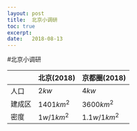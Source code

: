 ```yaml
---
layout: post
title:  北京小调研
toc: true 
excerpt: 
date:   2018-08-13
---
```

#北京小调研



|        | 北京(2018) | 京都圈(2018) |
| ------ | ---------- | ------------ |
| 人口   | $2kw$      | $4kw$        |
| 建成区 | $1401km^2$ | $3600km^2$   |
| 密度   | $1w/1km^2$ | $1.1w/1km^2$ |


